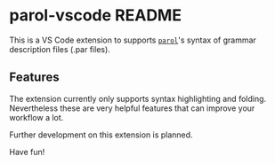 # parol-vscode README

This is a VS Code extension to supports [`parol`](https://github.com/jsinger67/parol.git)'s syntax of grammar description files (.par files).

## Features

The extension currently only supports syntax highlighting and folding. Nevertheless these are very helpful features that can improve your workflow a lot.

Further development on this extension is planned.

Have fun!
